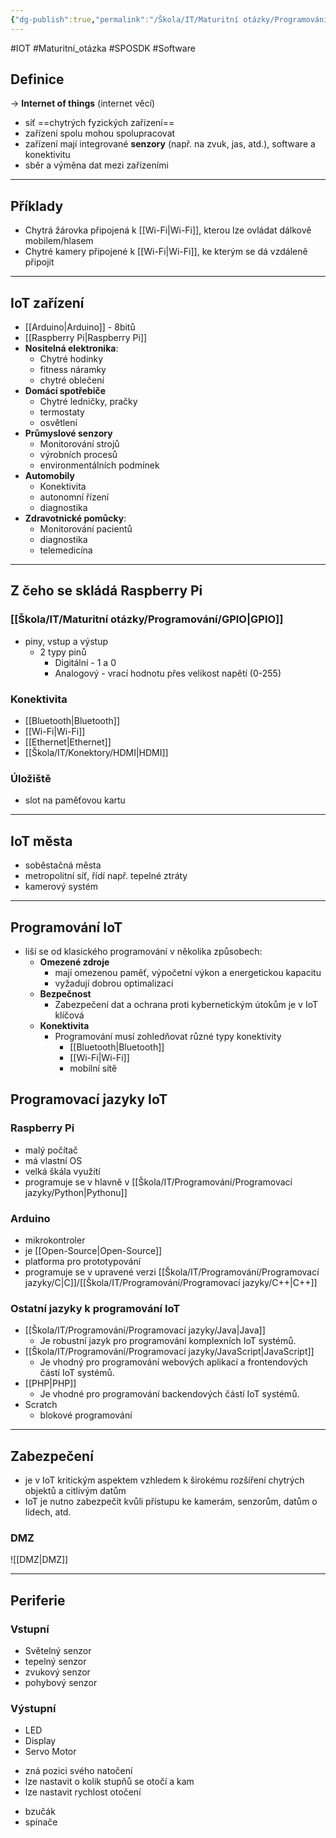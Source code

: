 ```yaml
---
{"dg-publish":true,"permalink":"/Škola/IT/Maturitní otázky/Programování/IoT (programování, bezpečnost a jednotlivé části IoT)/","created":"2023-12-19T09:11:24.192+01:00","updated":"2024-03-18T21:32:35.853+01:00"}
---
```


#IOT #Maturitní_otázka #SPOSDK #Software 
## Definice
-> **Internet of things** (internet věcí)
- síť ==chytrých fyzických zařízení==
- zařízení spolu mohou spolupracovat
- zařízení mají integrované **senzory** (např. na zvuk, jas, atd.), software a konektivitu
- sběr a výměna dat mezi zařízeními

___
## Příklady
- Chytrá žárovka připojená k [[Wi-Fi\|Wi-Fi]], kterou lze ovládat dálkově mobilem/hlasem
- Chytré kamery připojené k [[Wi-Fi\|Wi-Fi]], ke kterým se dá vzdáleně připojit

___
## IoT zařízení
- [[Arduino\|Arduino]] - 8bitů
- [[Raspberry Pi\|Raspberry Pi]]
- **Nositelná elektronika**: 
	- Chytré hodinky 
	- fitness náramky 
	- chytré oblečení
- **Domácí spotřebiče** 
	- Chytré ledničky, pračky 
	- termostaty 
	- osvětlení
- **Průmyslové senzory**
	- Monitorování strojů 
	- výrobních procesů 
	- environmentálních podmínek
- **Automobily** 
	- Konektivita 
	- autonomní řízení 
	- diagnostika
- **Zdravotnické pomůcky**: 
	- Monitorování pacientů
	- diagnostika
	- telemedicína

___
## Z čeho se skládá Raspberry Pi
### [[Škola/IT/Maturitní otázky/Programování/GPIO\|GPIO]]

<div class="transclusion internal-embed is-loaded"><div class="markdown-embed">



 - piny, vstup a výstup 
	- 2 typy pinů
		- Digitální - 1 a 0
		- Analogový - vrací hodnotu přes velikost napětí (0-255)

</div></div>

### Konektivita 
- [[Bluetooth\|Bluetooth]] 
- [[Wi-Fi\|Wi-Fi]]
- [[Ethernet\|Ethernet]]
- [[Škola/IT/Konektory/HDMI\|HDMI]]
### Úložiště 
- slot na paměťovou kartu 

___
## IoT města
- soběstačná města
- metropolitní síť, řídí např. tepelné ztráty
- kamerový systém

___
## Programování IoT
- liší se od klasického programování v několika způsobech:
	- **Omezené zdroje**
		- mají omezenou paměť, výpočetní výkon a energetickou kapacitu
		- vyžadují dobrou optimalizaci
	- **Bezpečnost**
		- Zabezpečení dat a ochrana proti kybernetickým útokům je v IoT klíčová
	- **Konektivita**
		- Programování musí zohledňovat různé typy konektivity
			- [[Bluetooth\|Bluetooth]]
			- [[Wi-Fi\|Wi-Fi]]
			- mobilní sítě

## Programovací jazyky IoT
### Raspberry Pi
- malý počítač
- má vlastní OS 
- velká škála využítí
- programuje se v hlavně v [[Škola/IT/Programování/Programovací jazyky/Python\|Pythonu]]
### Arduino
- mikrokontroler
- je [[Open-Source\|Open-Source]]
- platforma pro prototypování
- programuje se v upravené verzi [[Škola/IT/Programování/Programovací jazyky/C\|C]]/[[Škola/IT/Programování/Programovací jazyky/C++\|C++]]
### Ostatní jazyky k programování IoT
- [[Škola/IT/Programování/Programovací jazyky/Java\|Java]]
	- Je robustní jazyk pro programování komplexních IoT systémů.
- [[Škola/IT/Programování/Programovací jazyky/JavaScript\|JavaScript]]
	- Je vhodný pro programování webových aplikací a frontendových částí IoT systémů.
- [[PHP\|PHP]]
	- Je vhodné pro programování backendových částí IoT systémů.
- Scratch
	- blokové programování
___
## Zabezpečení
- je v IoT kritickým aspektem vzhledem k širokému rozšíření chytrých objektů a citlivým datům
- IoT je nutno zabezpečit kvůli přístupu ke kamerám, senzorům, datům o lidech, atd.
### DMZ
![[DMZ\|DMZ]]

___
## Periferie
### Vstupní
- Světelný senzor
- tepelný senzor
- zvukový senzor
- pohybový senzor
### Výstupní
- LED
- Display
- Servo Motor
<div class="transclusion internal-embed is-loaded"><div class="markdown-embed">



- zná pozici svého natočení
- lze nastavit o kolik stupňů se otočí a kam
- lze nastavit rychlost otočení

</div></div>

- bzučák
- spínače